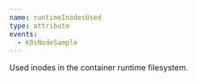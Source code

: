 ```yaml
---
name: runtimeInodesUsed
type: attribute
events:
  - K8sNodeSample
---
```


Used inodes in the container runtime filesystem.